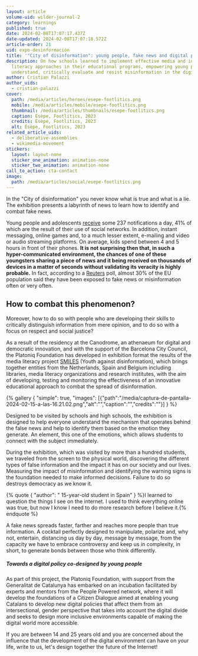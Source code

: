 ```yaml
---
layout: article
volume-uid: wilder-journal-2
category: learnings
published: true
date: 2024-02-08T17:07:17.437Z
date-updated: 2024-02-08T17:07:18.572Z
article-order: 21
uid: expo-desinformación
title: '"City of disinformation": young people, fake news and digital policies.'
description: On how schools learned to implement effective media and information
  literacy approaches in their educational programs, empowering young people to
  understand, critically evaluate and resist misinformation in the digital age.
author: Cristian Palazzi
author_uids:
  - cristian-palazzi
cover:
  path: /media/articles/heroes/esepe-footlitics.png
  mobile: /media/articles/mobile/esepe-footlitics.png
  thumbnail: /media/articles/thumbnails/esepe-footlitics.png
  caption: Ésèpe, Footlitics, 2023
  credits: Ésèpe, Footlitics, 2023
  alt: Ésèpe, Footlitics, 2023
related_article_uids:
  - deliberative-assemblies
  - wikimedia-movement
stickers:
  layout: layout-none
  sticker_one_animation: animation-none
  sticker_two_animation: animation-none
call_to_action: cta-contact
image:
  path: /media/articles/social/esepe-footlitics.png
---
```

In the "City of disinformation" you never know what is true and what is a lie. The exhibition presents a labyrinth of news to learn how to identify and combat fake news.

Young people and adolescents [receive](https://www.commonsensemedia.org/sites/default/files/research/report/2023-cs-smartphone-research-report_final-for-web.pdf) some 237 notifications a day, 41% of which are the result of their use of social networks. In addition, instant messaging, online games and, to a much lesser extent, e-mailing and video or audio streaming platforms. On average, kids spend between 4 and 5 hours in front of their phones. **It is not surprising then that, in such a hyper-communicated environment, the chances of one of these youngsters sharing a piece of news and it being received on thousands of devices in a matter of seconds without validating its veracity is highly probable.** In fact, according to a [Reuters](https://reutersinstitute.politics.ox.ac.uk/es/digital-news-report/2022) poll, almost 30% of the EU population said they have been exposed to fake news or misinformation often or very often. 

## **How to combat this phenomenon?**

Moreover, how to do so with people who are developing their skills to critically distinguish information from mere opinion, and to do so with a focus on respect and social justice?

As a result of the residency at the Canodrome, an athenaeum for digital and democratic innovation, and with the support of the Barcelona City Council, the Platoniq Foundation has developed in exhibition format the results of the media literacy project [SMILES](https://smiles.platoniq.net/) (Youth against disinformation), which brings together entities from the Netherlands, Spain and Belgium including libraries, media literacy organizations and research institutes, with the aim of developing, testing and monitoring the effectiveness of an innovative educational approach to combat the spread of disinformation.

{% gallery { "simple": true, "images": [{"path":"/media/captura-de-pantalla-2024-02-15-a-las-16.21.02.png","alt":"","caption":"","credits":""}] } %}

Designed to be visited by schools and high schools, the exhibition is designed to help everyone understand the mechanism that operates behind the false news and help to identify them based on the emotion they generate. An element, this one of the emotions, which allows students to connect with the subject immediately. 

During the exhibition, which was visited by more than a hundred students, we traveled from the screen to the physical world, discovering the different types of false information and the impact it has on our society and our lives. Measuring the impact of misinformation and identifying the warning signs is the foundation needed to make informed decisions. Failure to do so destroys democracy as we know it.

{% quote { "author": " 15-year-old student in Spain" } %}I learned to question the things I see on the internet. I used to think everything online was true, but now I know I need to do more research before I believe it.{% endquote %}

A fake news spreads faster, farther and reaches more people than true information. A cocktail perfectly designed to manipulate, polarize and, why not, entertain, distancing us day by day, message by message, from the capacity we have to embrace controversy and keep us in complexity, in short, to generate bonds between those who think differently.

##### Towards a digital policy co-designed by young people

As part of this project, the Platoniq Foundation, with support from the Generalitat de Catalunya has embarked on an incubation facilitated by experts and mentors from the People Powered network, where it will develop the foundations of a Citizen Dialogue aimed at enabling young Catalans to develop new digital policies that affect them from an intersectional, gender perspective that takes into account the digital divide and seeks to design more inclusive environments capable of making the digital world more accessible.

If you are between 14 and 25 years old and you are concerned about the influence that the development of the digital environment can have on your life, write to us, let's design together the future of the Internet!
